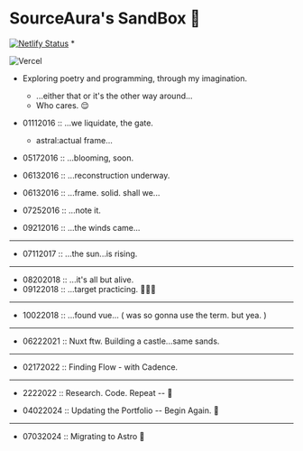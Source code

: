  
# SourceAura's SandBox 👾 
[![Netlify Status](https://api.netlify.com/api/v1/badges/cc44f316-985e-4e60-80c6-7241981a4fea/deploy-status)](https://app.netlify.com/sites/sourceaura/deploys)
*

![Vercel](https://vercelbadge.vercel.app/api/sourceaura/sourceaura.github.io)

- Exploring poetry and programming, through my imagination.
  - ...either that or it's the other way around...
  - Who cares. 😌


- 01112016 :: ...we liquidate, the gate.
  * astral:actual frame...

- 05172016 :: ...blooming, soon.

- 06132016 :: ...reconstruction underway.

- 06132016 :: ...frame. solid. shall we...

- 07252016 :: ...note it.

- 09212016 :: ...the winds came...

-------

- 07112017 :: ...the sun...is rising.

-------

- 08202018 :: ...it's all but alive. 
- 09122018 :: ...target practicing. 🏹🏹🏹

-------
- 10022018 :: ...found vue... ( was so gonna use the term. but yea. )

-------
- 06222021 :: Nuxt ftw. Building a castle...same sands. 

-------
- 02172022 :: Finding Flow - with Cadence.

-------
- 2222022 :: Research. Code. Repeat -- :shrug:

- 04022024 :: Updating the Portfolio -- Begin Again. 🪷

-------

- 07032024 :: Migrating to Astro 🚀
